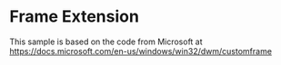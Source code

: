 # Frame Extension

This sample is based on the code from Microsoft at https://docs.microsoft.com/en-us/windows/win32/dwm/customframe
